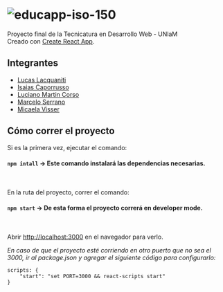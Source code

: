# ![educapp-iso-150](https://user-images.githubusercontent.com/42984098/120053173-239d2900-bfff-11eb-870b-7c65dfffeaa8.png)


Proyecto final de la Tecnicatura en Desarrollo Web - UNlaM\
Creado con [Create React App](https://github.com/facebook/create-react-app).

## Integrantes
* [Lucas Lacquaniti](https://github.com/gohanxl)
* [Isaias Caporrusso](https://github.com/icapora)
* [Luciano Martin Corso](https://github.com/Kimbbbo)
* [Marcelo Serrano](https://github.com/chelo-kjml)
* [Micaela Visser](https://github.com/MicaVsr)


## Cómo correr el proyecto
Si es la primera vez, ejecutar el comando:
#### `npm intall` -> Este comando instalará las dependencias necesarias.
<br>

En la ruta del proyecto, correr el comando:
#### `npm start` -> De esta forma el proyecto correrá en developer mode.
<br>

Abrir [http://localhost:3000](http://localhost:3000) en el navegador para verlo.

*En caso de que el proyecto esté corriendo en otro puerto que no sea el 3000, ir al package.json y agregar el siguiente código para configurarlo:*

```
scripts: {
    "start": "set PORT=3000 && react-scripts start"
}
```
